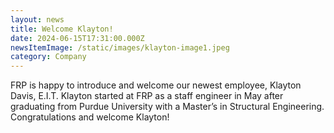```yaml
---
layout: news
title: Welcome Klayton!
date: 2024-06-15T17:31:00.000Z
newsItemImage: /static/images/klayton-image1.jpeg
category: Company
---
```

FRP is happy to introduce and welcome our newest employee, Klayton Davis, E.I.T. Klayton started at FRP as a staff engineer in May after graduating from Purdue University with a Master’s in Structural Engineering. Congratulations and welcome Klayton!
